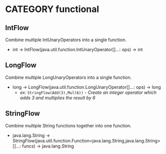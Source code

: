 # CATEGORY functional
## IntFlow

Combine multiple IntUnaryOperators into a single function.

- int -> IntFlow(java.util.function.IntUnaryOperator[]...: ops) -> int


## LongFlow

Combine multiple LongUnaryOperators into a single function.

- long -> LongFlow(java.util.function.LongUnaryOperator[]...: ops) -> long
  - *ex:* `StringFlow(Add(3),Mul(6))` - *Create an integer operator which adds 3 and multiplies the result by 6*


## StringFlow

Combine multiple String functions together into one function.

- java.lang.String -> StringFlow(java.util.function.Function<java.lang.String,java.lang.String>[]...: funcs) -> java.lang.String


